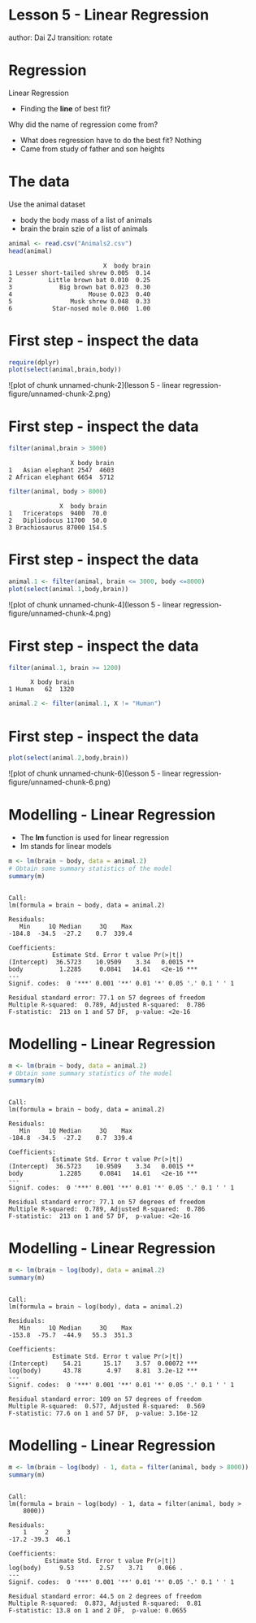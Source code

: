 Lesson 5 - Linear Regression
========================================================
author: Dai ZJ
transition: rotate

Regression
========================================================
Linear Regression
- Finding the **line** of best fit?

Why did the name of regression come from?
- What does regression have to do the best fit? Nothing
- Came from study of father and son heights

The data
========================================================
Use the animal dataset
- body the body mass of a list of animals
- brain the brain szie of a list of animals

```r
animal <- read.csv("Animals2.csv")
head(animal)
```

```
                          X  body brain
1 Lesser short-tailed shrew 0.005  0.14
2          Little brown bat 0.010  0.25
3             Big brown bat 0.023  0.30
4                     Mouse 0.023  0.40
5                Musk shrew 0.048  0.33
6           Star-nosed mole 0.060  1.00
```

First step - inspect the data
========================================================

```r
require(dplyr)
plot(select(animal,brain,body))
```

![plot of chunk unnamed-chunk-2](lesson 5 - linear regression-figure/unnamed-chunk-2.png) 

First step - inspect the data
========================================================

```r
filter(animal,brain > 3000)
```

```
                 X body brain
1   Asian elephant 2547  4603
2 African elephant 6654  5712
```

```r
filter(animal, body > 8000)
```

```
              X  body brain
1   Triceratops  9400  70.0
2   Dipliodocus 11700  50.0
3 Brachiosaurus 87000 154.5
```

First step - inspect the data
========================================================

```r
animal.1 <- filter(animal, brain <= 3000, body <=8000)
plot(select(animal.1,body,brain))
```

![plot of chunk unnamed-chunk-4](lesson 5 - linear regression-figure/unnamed-chunk-4.png) 


First step - inspect the data
========================================================

```r
filter(animal.1, brain >= 1200)
```

```
      X body brain
1 Human   62  1320
```

```r
animal.2 <- filter(animal.1, X != "Human")
```

First step - inspect the data
========================================================

```r
plot(select(animal.2,body,brain))
```

![plot of chunk unnamed-chunk-6](lesson 5 - linear regression-figure/unnamed-chunk-6.png) 

Modelling - Linear Regression
========================================================
- The **lm** function is used for linear regression
- lm stands for linear models

```r
m <- lm(brain ~ body, data = animal.2)
# Obtain some summary statistics of the model
summary(m)
```

```

Call:
lm(formula = brain ~ body, data = animal.2)

Residuals:
   Min     1Q Median     3Q    Max 
-184.8  -34.5  -27.2    0.7  339.4 

Coefficients:
            Estimate Std. Error t value Pr(>|t|)    
(Intercept)  36.5723    10.9509    3.34   0.0015 ** 
body          1.2285     0.0841   14.61   <2e-16 ***
---
Signif. codes:  0 '***' 0.001 '**' 0.01 '*' 0.05 '.' 0.1 ' ' 1

Residual standard error: 77.1 on 57 degrees of freedom
Multiple R-squared:  0.789,	Adjusted R-squared:  0.786 
F-statistic:  213 on 1 and 57 DF,  p-value: <2e-16
```

Modelling - Linear Regression
========================================================

```r
m <- lm(brain ~ body, data = animal.2)
# Obtain some summary statistics of the model
summary(m)
```

```

Call:
lm(formula = brain ~ body, data = animal.2)

Residuals:
   Min     1Q Median     3Q    Max 
-184.8  -34.5  -27.2    0.7  339.4 

Coefficients:
            Estimate Std. Error t value Pr(>|t|)    
(Intercept)  36.5723    10.9509    3.34   0.0015 ** 
body          1.2285     0.0841   14.61   <2e-16 ***
---
Signif. codes:  0 '***' 0.001 '**' 0.01 '*' 0.05 '.' 0.1 ' ' 1

Residual standard error: 77.1 on 57 degrees of freedom
Multiple R-squared:  0.789,	Adjusted R-squared:  0.786 
F-statistic:  213 on 1 and 57 DF,  p-value: <2e-16
```

Modelling - Linear Regression
========================================================

```r
m <- lm(brain ~ log(body), data = animal.2)
summary(m)
```

```

Call:
lm(formula = brain ~ log(body), data = animal.2)

Residuals:
   Min     1Q Median     3Q    Max 
-153.8  -75.7  -44.9   55.3  351.3 

Coefficients:
            Estimate Std. Error t value Pr(>|t|)    
(Intercept)    54.21      15.17    3.57  0.00072 ***
log(body)      43.78       4.97    8.81  3.2e-12 ***
---
Signif. codes:  0 '***' 0.001 '**' 0.01 '*' 0.05 '.' 0.1 ' ' 1

Residual standard error: 109 on 57 degrees of freedom
Multiple R-squared:  0.577,	Adjusted R-squared:  0.569 
F-statistic: 77.6 on 1 and 57 DF,  p-value: 3.16e-12
```

Modelling - Linear Regression
========================================================

```r
m <- lm(brain ~ log(body) - 1, data = filter(animal, body > 8000))
summary(m)
```

```

Call:
lm(formula = brain ~ log(body) - 1, data = filter(animal, body > 
    8000))

Residuals:
    1     2     3 
-17.2 -39.3  46.1 

Coefficients:
          Estimate Std. Error t value Pr(>|t|)  
log(body)     9.53       2.57    3.71    0.066 .
---
Signif. codes:  0 '***' 0.001 '**' 0.01 '*' 0.05 '.' 0.1 ' ' 1

Residual standard error: 44.5 on 2 degrees of freedom
Multiple R-squared:  0.873,	Adjusted R-squared:  0.81 
F-statistic: 13.8 on 1 and 2 DF,  p-value: 0.0655
```
